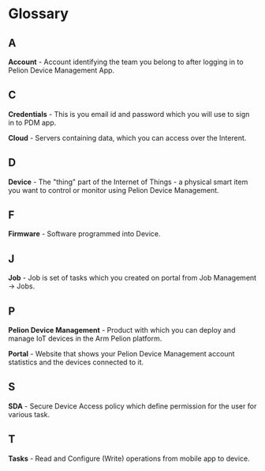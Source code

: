 # Glossary

## A

**Account** - Account identifying the team you belong to after logging in to Pelion Device Management App.

## C

**Credentials** - This is you email id and password which you will use to sign in to PDM app.

**Cloud** - Servers containing data, which you can access over the Interent.

## D

**Device** - The "thing" part of the Internet of Things - a physical smart item you want to control or monitor using Pelion Device Management.

## F

**Firmware** - Software programmed into Device.

## J

**Job** - Job is set of tasks which you created on portal from Job Management -> Jobs.

## P

**Pelion Device Management** - Product with which you can deploy and manage IoT devices in the Arm Pelion platform.

**Portal** - Website that shows your Pelion Device Management account statistics and the devices connected to it.

## S
**SDA** - Secure Device Access policy which define permission for the user for various task.

## T

**Tasks** - Read and Configure (Write) operations from mobile app to device.
